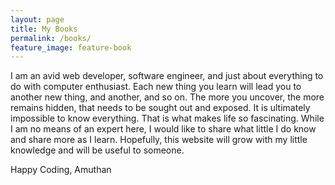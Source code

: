 ```yaml
---
layout: page
title: My Books
permalink: /books/
feature_image: feature-book
---
```


I am an avid web developer, software engineer, and just about everything to do with computer enthusiast. Each new thing you learn will lead you to another new thing, and another, and so on. The more you uncover, the more remains hidden, that needs to be sought out and exposed. It is ultimately impossible to know everything. That is what makes life so fascinating. While I am no means of an expert here, I would like to share what little I do know and share more as I learn. Hopefully, this website will grow with my little knowledge and will be useful to someone.

Happy Coding, 
Amuthan
